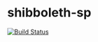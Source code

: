 # shibboleth-sp

[![Build Status](https://jenkins.testbed.tier.internet2.edu/buildStatus/icon?job=docker/shib-sp/master)](https://jenkins.testbed.tier.internet2.edu/job/docker/shib-sp/master)


